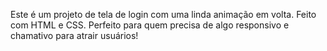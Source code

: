 Este é um projeto de tela de login com uma linda animação em volta. Feito com HTML e CSS.
Perfeito para quem precisa de algo responsivo e chamativo para atrair usuários!

 
 
